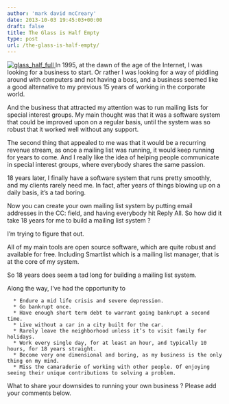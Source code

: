 ```yaml
---
author: 'mark david mcCreary'
date: 2013-10-03 19:45:03+00:00
draft: false
title: The Glass is Half Empty
type: post
url: /the-glass-is-half-empty/
---
```


[![glass_half_full](/uploads/2013/12/glass_half_full-300x216.jpg)
](/uploads/2013/12/glass_half_full.jpg)In 1995, at the dawn of the age of the Internet, I was looking for a business to start. Or rather I was looking for a way of piddling around with computers and not having a boss, and a business seemed like a good alternative to my previous 15 years of working in the corporate world.

And the business that attracted my attention was to run mailing lists for special interest groups. My main thought was that it was a software system that could be improved upon on a regular basis, until the system was so robust that it worked well without any support.

The second thing that appealed to me was that it would be a recurring revenue stream, as once a mailing list was running, it would keep running for years to come. And I really like the idea of helping people communicate in special interest groups, where everybody shares the same passion.

18 years later, I finally have a software system that runs pretty smoothly, and my clients rarely need me. In fact, after years of things blowing up on a daily basis, it’s a tad boring.

Now you can create your own mailing list system by putting email addresses in the CC: field, and having everybody hit Reply All. So how did it take 18 years for me to build a mailing list system ?

I’m trying to figure that out.

All of my main tools are open source software, which are quite robust and available for free. Including Smartlist which is a mailing list manager, that is at the core of my system.

So 18 years does seem a tad long for building a mailing list system.

Along the way, I’ve had the opportunity to



	  * Endure a mid life crisis and severe depression.
	  * Go bankrupt once.
	  * Have enough short term debt to warrant going bankrupt a second time.
	  * Live without a car in a city built for the car.
	  * Rarely leave the neighborhood unless it’s to visit family for holidays.
	  * Work every single day, for at least an hour, and typically 10 hours, for 18 years straight.
	  * Become very one dimensional and boring, as my business is the only thing on my mind.
	  * Miss the camaraderie of working with other people. Of enjoying seeing their unique contributions to solving a problem.

What to share your downsides to running your own business ? Please add your comments below.
